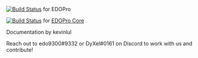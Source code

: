 [![Build Status](https://travis-ci.org/edo9300/ygopro.svg?branch=master)](https://travis-ci.org/edo9300/ygopro) for EDOPro

[![Build Status](https://travis-ci.org/edo9300/ygopro-core.svg?branch=master)](https://travis-ci.org/edo9300/ygopro-core) for [EDOPro Core](https://github.com/edo9300/ygopro-core)

Documentation by kevinlul

Reach out to edo9300#9332 or DyXel#0161 on Discord to work with us and contribute!